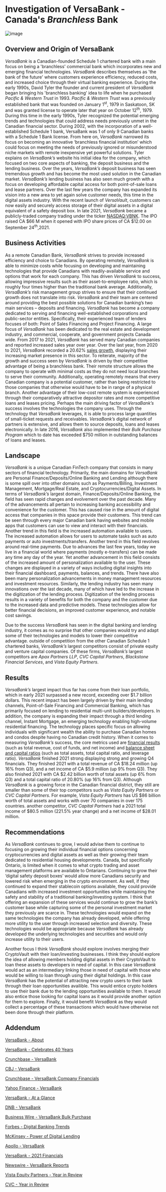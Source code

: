 # Investigation of VersaBank - Canada's *Branchless* Bank
![image](https://user-images.githubusercontent.com/97655096/155903306-274c2623-9b34-4ceb-b076-8352861010e4.jpeg)

## Overview and Origin of VersaBank 
*VersaBank* is a Canadian-founded Schedule 1 chartered bank with a main focus on being a 'branchless' commercial bank which incorporates new and emerging financial technologies. *VersaBank* describes themselves as 'the bank of the future' where customers experience efficiency, reduced costs, and increased choice through their virtual banking experience. During the early 1990s, David Tyler the founder and current president of *VersaBank* began bringing his 'branchless banking' idea to life when he purchased *Pacific & Western Trust* in 1993.  *Pacific & Western Trust* was a previously established bank that was founded on January 1<sup>st</sup>, 1979 in Saskatoon, SK and was granted license to operate later that year on October 12<sup>th</sup>, 1979. During this time in the early 1990s, Tyler recognized the potential emerging trends and technologies that could address needs previously unmet in the Canadian financial sector. During 2002, with the incorporation of a well-established Schedule 1 bank, VersaBank was 1 of only 9 Canadian banks with a Schedule 1 Bank license. From here on, *VersaBank* narrowed its focus on becoming an innovative ‘branchless financial institution’ which could focus on meeting the needs of previously ignored or misunderstood niche markets with remote inexpensive yet powerful solutions. Tyler explains on *VersaBank’s* website his initial idea for the company, which focused on two core aspects of banking, the deposit business and the lending business. Over the years, *VersaBank’s* deposit business has seen tremendous growth and has become the most used solution in the Canadian market. *VersaBank’s* lending business has also seen much growth with a focus on developing affordable capital access for both point-of-sale loans and lease partners. Over the last few years the company has expanded its vision into a new area to yet again solve customer needs, this time in the digital assets industry. With the recent launch of *VersaVault*, customers can now easily and securely access storage of their digital assets in a digital equivalent of a safety deposit box. In late 2021, *VersaBank* became a publicly-traded company trading under the ticker [NASDAQ:VBNK](https://www.nasdaq.com/market-activity/stocks/vbnk/real-time). The IPO raised CA $66 M when it opened with IPO share prices of CA $12.00 on September 24<sup>th</sup>,2021.  

## Business Activities 
As a remote Canadian Bank, *VersaBank* strives to provide increased efficiency and choice to Canadians. By operating remotely, *VersaBank* is able to minimize costs while focusing on developing and maintaining technologies that provide Canadians with readily-available service and options that work for each company. This has driven *VersaBank* to success, allowing impressive results such as their asset-to-employee ratio, which is roughly four times higher than the traditional bank average. Additionally, *VersaBank’s* risk management group strives to ensure that their continued growth does not translate into risk. *VersaBank* and their team are centered around providing the best possible solutions for Canadian banking’s two main services – deposits and financing. *VersaBank* has become a company dedicated to serving and financing well-established corporations and public-sector entities. Specifically, their experienced team of lenders focuses of both: Point of Sales Financing and Project Financing. A large focus of *VersaBank* has been dedicated to the real estate and development industry, and commercial, cooperate, and government projects Canada wide. From 2017 to 2021, *VersaBank* has served many Canadian companies and reported increased sales year over year. Over the last year, from 2020 to 2021, *VersaBank* recorded a 20.62% [sales growth](https://www.dnb.com/business-directory/company-profiles.versabank.9e0aee52c866f6417b7df9aed64c7881.html), displaying their increasing market presence in this sector. To reiterate, majority of the growth and success seen by *VersaBank* is driven by their competitive advantage of being a branchless bank. Their remote structure allows the company to operate with minimal costs as they do not need local branches to serve their community. Additionally, operating remotely means that every Canadian company is a potential customer, rather than being restricted to those companies that otherwise would have to be in range of a physical branch. Another advantage of their low-cost remote system is experienced through their comparatively attractive depositor rates and more competitive loans and leases pricing. Perhaps the main driving factor of *VersaBank’s* success involves the technologies the company uses. Through the technology that *VersaBank* leverages, it is able to process large quantities of small-ticket requests and receivables. *VersaBank’s* digital network of partners is extensive, and allows them to source deposits, loans and leases electronically. In late 2016, *VersaBank* also implemented their *Bulk Purchase Program* which to date has exceeded $750 million in outstanding balances of loans and leases.

## Landscape 
*VersaBank* is a unique Canadian FinTech company that consists in many sectors of financial technology. Primarily, the main domains for *VersaBank* are Personal Finance/Deposits/Online Banking and Lending although there is some spill over into other domains such as Payments/Billing, Investment Management, Mortgage/Real Estate, and Cryptocurrencies/Digital Assets. In terms of *VersaBank’s* largest domain, Finance/Deposits/Online Banking, the field has seen rapid changes and evolvement over the past decade. Many of the advancements all pertain to increasing banking accessibility and convenience for the customer. This has caused rise in the amount of digital access that companies in this space provide their customers. This trend can be seen through every major Canadian bank having websites and mobile apps that customers can use to view and interact with their financials. Another trend in this field is the increased automation available to users. The increased automation allows for users to automate tasks such as auto payments or auto investments/transfers. Another trend in this field revolves around real-time payments. Due to advances the last few years, today we live in a financial world where payments (mostly e-transfers) can be made any time any day of the year. Yet another advancement in this field consists of the increased amount of personalization available to the user. These changes are displayed in a variety of ways including digital insights into their financial dashboard, payments, balances, and trends. There have also been many personalization advancements in money management resources and investment resources. Similarly, the lending industry has seen many innovations over the last decade, many of which have led to the increase in the digitization of the lending process. Digitization of the lending process results in a variety of benefits for both the company and the customer due to the increased data and predictive models. These technologies allow for better financial decisions, an improved customer experience, and notable cost savings.

Due to the success *VersaBank* has seen in the digital banking and lending industry, it comes as no surprise that other companies would try and adapt some of their technologies and models to lower their competitive advantage. outside of competition from the other Canadian Schedule 1 chartered banks, *VersaBank’s* largest competitors consist of private equity and venture capital companies. Of these firms, *VersaBank’s* largest competitors are *Apax Partners LLP*, *CVC Capital Partners*, *Blackstone Financial Services*, and *Vista Equity Partners*. 

## Results
*VersaBank’s* largest impact thus far has come from their loan portfolio, which in early 2021 surpassed a new record, exceeding over $1.7 billion dollars. This recent impact has been largely driven by their main lending channels, Point-of-Sale Financing and Commercial Banking, which has primarily focused on lending to residential multi-unit builders/developers. In addition, the company is expanding their impact through a third lending channel, Instant Mortgage, an emerging technology enabling high-volume residential financing. The technology places specific focus on allowing individuals with significant wealth the ability to purchase Canadian homes and condos despite having no Canadian credit history. When it comes to measuring *VersaBank’s* success, the core metrics used are [financial results](https://www.newswire.ca/news-releases/versabank-reports-continued-strong-financial-results-for-the-fourth-quarter-and-year-end-2021-highlighted-by-record-net-income-for-each-period-and-a-record-loan-portfolio-880908601.html) (such as total revenue, cost of funds, and net income) and [balance sheet and capital ratios](https://www.newswire.ca/news-releases/versabank-reports-continued-strong-financial-results-for-the-fourth-quarter-and-year-end-2021-highlighted-by-record-net-income-for-each-period-and-a-record-loan-portfolio-880908601.html) (such as total assets, total capital ratio, and leverage ratio). *VersaBank* finished 2021 strong displaying strong and growing Q4 financials. They finished 2021 with a total revenue of CA $18.24 million (up 16% from Q3), and a net income of CA $5.9 million (up 9% from Q3). They also finished 2021 with CA $2.42 billion worth of total assets (up 6% from Q3) and a total capital ratio of 20.80% (up 16% from Q3). Although *VersaBank* is a growing force in the Canadian financial district, they still are smaller than some of their top competitors such as *Vista Equity Partners* or *CVC Capital Partners*. For example, *Vista Equity Partners* has US $86 billion worth of total assets and works with over 70 companies in over 175 countries. another competitor, *CVC Capital Partners* had a 2021 total income of $80.5 million (221.5% year change) and a net income of $28.01 million.

## Recommendations 
As *VersaBank* continues to grow, I would advise them to continue to focusing on growing their individual financial options concerning cryptocurrencies and digital assets as well as their growing their team dedicated to residential housing developments. Canada, but specifically Ontario, is limited when it comes to what crypto trading and asset management platforms are available to Ontarians. Continuing to grow their ‘digital safety deposit boxes’ would allow more Canadians security and lowered risk when emerging in the crypto environment. As well, if they continued to expand their stablecoin options available, they could provide Canadians with increased investment opportunities while maintaining the safety and stability of a traditional banking/investing system. I think that offering an expansion of these services would continue to grow the bank’s customer base while capturing some of the personal investment market they previously are scarce in. These technologies would expand on the same technologies the company has already developed, while offering more utility to the user through increased selection and diversity. These technologies would be appropriate because *VersaBank* has already developed the underlying technologies and securities and would only increase utility to their users.

Another focus I think *VersaBank* should explore involves merging their CryptoVault with their loan/investing businesses. I think they should explore the idea of allowing members holding digital assets in their CryptoVault to loan these assets to developers in need of capital. In this case *VersaBank* would act as an intermediary linking those in need of capital with those who would be willing to loan through using their digital holdings. In this case *VersaBank* has the potential of attracting new crypto users to their bank through their loan opportunities availible. This would entice crypto holders to use their bank due to the lending opportunities available to them. It would also entice those looking for capital loans as it would provide another option for them to explore. Finally, it would benefit *VersaBank* as they would collect a percentage of these transactions which would have otherwise not been done through their platform.   

## Addendum 
[VersaBank - About](https://www.versabank.com/about/)

[VersaBank - Celebrates 40 Years](https://www.versabank.com/versabank-celebrates-40-years-as-canadas-bank-of-the-future/)

[Crunchbase - VersaBank](https://www.crunchbase.com/organization/versabankg)

[CBJ - VersaBank](https://www.cbj.ca/versabank/)

[Crunchbase - VersaBank Company Financials](https://www.crunchbase.com/organization/versabank/company_financials)

[Yahoo Finance - VersaBank](https://finance.yahoo.com/quote/VBNK/)

[VersaBank - At a Glance](https://www.versabank.com/about/at-a-glance/)

[DNB - VersaBank](https://www.dnb.com/business-directory/company-profiles.versabank.9e0aee52c866f6417b7df9aed64c7881.html)

[Business Wire - VersaBank Bulk Purchase](https://www.businesswire.com/news/home/20160920006395/en/VersaBank-Exceeds-750-Million-Milestone-Bulk-Purchase)

[Forbes - Digital Banking Trends](https://www.forbes.com/sites/lizfrazierpeck/2021/03/22/digital-banking-trends-evolve-in-2021-but-customer-needs-stay-the-same/?sh=5721779f1cd3)

[McKinsey - Power of Digital Lending](https://www.mckinsey.com/industries/financial-services/our-insights/banking-matters/the-power-of-digital-lending)

[Apollo - VersaBank](https://www.apollo.io/companies/VersaBank/5d323acdf6512538a45ae63a?chart=count)

[VersaBank - 2021 Financials](https://www.versabank.com/versabank-achieves-record-loan-assets-with-significantly-increased-origination-activity-to-date-in-the-first-quarter-of-2021/)

[Newswire - VersaBank Reports](https://www.versabank.com/versabank-achieves-record-loan-assets-with-significantly-increased-origination-activity-to-date-in-the-first-quarter-of-2021/)

[Vista Equity Partners - Year in Review](https://2021.vistaequitypartners.com/year-in-review/p/1)

[CVC - Year in Review](https://www.cvc.com.au/wp-content/uploads/CVC-Ltd-2021-AR-Web.pdf)
